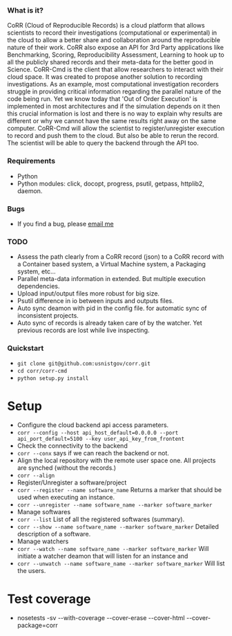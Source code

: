 ### What is it?
CoRR (Cloud of Reproducible Records) is a cloud platform that allows scientists to record their investigations (computational or experimental) in the cloud to allow a better share and collaboration around the reproducible nature of their work. CoRR also expose an API for 3rd Party applications like Benchmarking, Scoring, Reproducibility Assessment, Learning to hook up to all the publicly shared records and their meta-data for the better good in Science.
CoRR-Cmd is the client that allow researchers to interact with their cloud space. It was created to propose another solution to recording investigations. As an example, most computational investigation recorders struggle in providing critical information regarding the parallel nature of the code being run. Yet we know today that 'Out of Order Execution' is implemented in most architectures and if the simulation depends on it then this crucial information is lost and there is no way to explain why results are different or why we cannot have the same results right away on the same computer.
CoRR-Cmd will allow the scientist to register/unregister execution to record and push them to the cloud. But also be able to rerun the record. The scientist will be able to query the backend through the API too.

### Requirements
* Python
* Python modules: click, docopt, progress, psutil, getpass, httplib2, daemon.

### Bugs
* If you find a bug, please [email me](mailto:faical.congo@nitst.gov)

### TODO
* Assess the path clearly from a CoRR record (json) to a CoRR record with a Container based system, a Virtual Machine system, a Packaging system, etc...
* Parallel meta-data information in extended. But multiple execution dependencies.
* Upload input/output files more robust for big size.
* Psutil difference in io between inputs and outputs files.
* Auto sync deamon with pid in the config file. for automatic sync of inconsistent projects.
* Auto sync of records is already taken care of by the watcher. Yet previous records are lost while live inspecting.

### Quickstart
* `git clone git@github.com:usnistgov/corr.git`
* `cd corr/corr-cmd`
* `python setup.py install`

# Setup
* Configure the cloud backend api access parameters.
* `corr --config --host api_host_default=0.0.0.0 --port api_port_default=5100 --key user_api_key_from_frontent`
* Check the connectivity to the backend
* `corr --conx` says if we can reach the backend or not.
* Align the local repository with the remote user space one. All projects are synched (without the records.)
* `corr --align` 
* Register/Unregister a software/project
* `corr --register --name software_name` Returns a marker that should be used when executing an instance.
* `corr --unregister --name software_name --marker software_marker`
* Manage softwares
* `corr --list` List of all the registered softwares (summary).
* `corr --show --name software_name --marker software_marker` Detailed description of a software.
* Manage watchers
* `corr --watch --name software_name --marker software_marker` Will initiate a watcher deamon that will listen for an instance and 
* `corr --unwatch --name software_name --marker software_marker` Will list the users.

# Test coverage
* nosetests -sv --with-coverage --cover-erase --cover-html --cover-package=corr